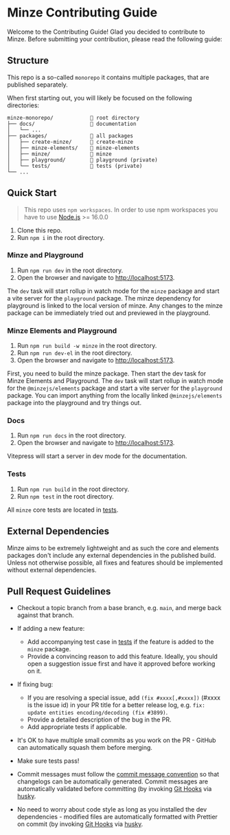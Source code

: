 # Minze Contributing Guide

Welcome to the Contributing Guide! Glad you decided to contribute to Minze. Before submitting your contribution, please read the following guide:

## Structure

This repo is a so-called `monorepo` it contains multiple packages, that are published separately.

When first starting out, you will likely be focused on the following directories:

```
minze-monorepo/            📁 root directory
├── docs/                  📁 documentation
│   └── ...
├── packages/              📁 all packages
│   ├── create-minze/      📁 create-minze
│   ├── minze-elements/    📁 minze-elements
│   ├── minze/             📁 minze
│   ├── playground/        📁 playground (private)
│   └── tests/             📁 tests (private)
└── ...
```

## Quick Start

> This repo uses `npm workspaces`. In order to use npm workspaces you have to use [Node.js](https://nodejs.dev/) >= 16.0.0

1. Clone this repo.
2. Run `npm i` in the root directory.

### Minze and Playground

1. Run `npm run dev` in the root directory.
2. Open the browser and navigate to [http://localhost:5173](http://localhost:5173).

The `dev` task will start rollup in watch mode for the `minze` package and start a vite server for the `playground` package. The minze dependency for playground is linked to the local version of minze. Any changes to the minze package can be immediately tried out and previewed in the playground.

### Minze Elements and Playground

1. Run `npm run build -w minze` in the root directory.
2. Run `npm run dev-el` in the root directory.
3. Open the browser and navigate to [http://localhost:5173](http://localhost:5173).

First, you need to build the minze package. Then start the dev task for Minze Elements and Playground.
The `dev` task will start rollup in watch mode for the `@minzejs/elements` package and start a vite server for the `playground` package. You can import anything from the locally linked `@minzejs/elements` package into the playground and try things out.

### Docs

1. Run `npm run docs` in the root directory.
2. Open the browser and navigate to [http://localhost:5173](http://localhost:5173).

Vitepress will start a server in dev mode for the documentation.

### Tests

1. Run `npm run build` in the root directory.
2. Run `npm test` in the root directory.

All `minze` core tests are located in [tests](https://github.com/n6ai/minze/tree/main/packages/tests).

## External Dependencies

Minze aims to be extremely lightweight and as such the core and elements packages don't include any external dependencies in the published build. Unless not otherwise possible, all fixes and features should be implemented without external dependencies.

## Pull Request Guidelines

- Checkout a topic branch from a base branch, e.g. `main`, and merge back against that branch.

- If adding a new feature:

  - Add accompanying test case in [tests](https://github.com/n6ai/minze/tree/main/packages/tests) if the feature is added to the `minze` package.
  - Provide a convincing reason to add this feature. Ideally, you should open a suggestion issue first and have it approved before working on it.

- If fixing bug:

  - If you are resolving a special issue, add `(fix #xxxx[,#xxxx])` (#xxxx is the issue id) in your PR title for a better release log, e.g. `fix: update entities encoding/decoding (fix #3899)`.
  - Provide a detailed description of the bug in the PR.
  - Add appropriate tests if applicable.

- It's OK to have multiple small commits as you work on the PR - GitHub can automatically squash them before merging.

- Make sure tests pass!

- Commit messages must follow the [commit message convention](./COMMIT_CONVENTION.md) so that changelogs can be automatically generated. Commit messages are automatically validated before committing (by invoking [Git Hooks](https://git-scm.com/docs/githooks) via [husky](https://typicode.github.io/husky/).

- No need to worry about code style as long as you installed the dev dependencies - modified files are automatically formatted with Prettier on commit (by invoking [Git Hooks](https://git-scm.com/docs/githooks) via [husky](https://typicode.github.io/husky/).
